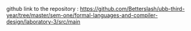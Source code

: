 github link to the repository :
https://github.com/Betterslash/ubb-third-year/tree/master/sem-one/formal-languages-and-compiler-design/laboratory-3/src/main